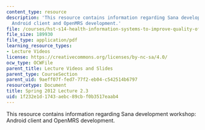 ```yaml
---
content_type: resource
description: 'This resource contains information regarding Sana development workshop:
  Android client and OpenMRS development.'
file: /courses/hst-s14-health-information-systems-to-improve-quality-of-care-in-resource-poor-settings-spring-2012/1f232e1d1743aebc89cbf0b3517eaab4_MITHST_S14S12_lec05c_1202.pdf
file_size: 189930
file_type: application/pdf
learning_resource_types:
- Lecture Videos
license: https://creativecommons.org/licenses/by-nc-sa/4.0/
ocw_type: OCWFile
parent_title: Lecture Videos and Slides
parent_type: CourseSection
parent_uid: 9aeff07f-fed7-77f2-eb04-c542514b6797
resourcetype: Document
title: Spring 2012 Lecture 2.3
uid: 1f232e1d-1743-aebc-89cb-f0b3517eaab4
---
```

This resource contains information regarding Sana development workshop: Android client and OpenMRS development.